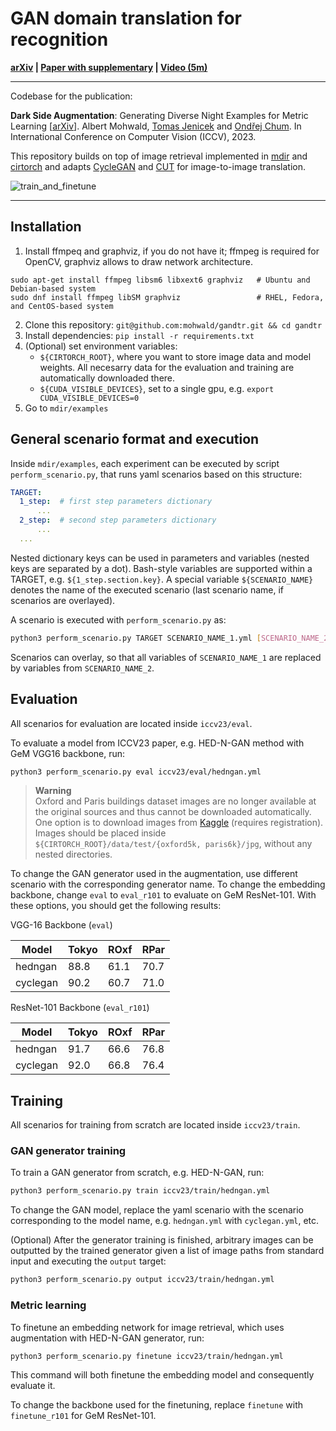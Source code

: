 # GAN domain translation for recognition

**[arXiv](https://arxiv.org/abs/2309.16351) | [Paper with supplementary](https://openaccess.thecvf.com/content/ICCV2023/html/Mohwald_Dark_Side_Augmentation_Generating_Diverse_Night_Examples_for_Metric_Learning_ICCV_2023_paper.html) | [Video (5m)](https://youtu.be/zlT-GJOcgYw)**

----

Codebase for the publication:

**Dark Side Augmentation**: Generating Diverse Night Examples for Metric Learning [[arXiv](https://arxiv.org/abs/2309.16351)].
Albert Mohwald, [Tomas Jenicek][jenicek] and [Ondřej Chum][chum].
In International Conference on Computer Vision (ICCV), 2023.

This repository builds on top of image retrieval implemented in [mdir][mdir] and [cirtorch][cirtorch] and adapts [CycleGAN][cyclegan] and [CUT][cut] for image-to-image translation.

![train_and_finetune](https://github.com/mohwald/gandtr/assets/29608815/bc284d8a-5da6-4e24-921a-28717e9015e1)

----

## Installation

1. Install ffmpeq and graphviz, if you do not have it;  ffmpeg is required for OpenCV, graphviz allows to draw network architecture. 
```
sudo apt-get install ffmpeg libsm6 libxext6 graphviz   # Ubuntu and Debian-based system
sudo dnf install ffmpeg libSM graphviz                 # RHEL, Fedora, and CentOS-based system 
```
2. Clone this repository: `git@github.com:mohwald/gandtr.git && cd gandtr`
3. Install dependencies: `pip install -r requirements.txt`
4. (Optional) set environment variables:
    - `${CIRTORCH_ROOT}`, where you want to store image data and model weights. All necesarry data for the evaluation and training are automatically downloaded there.
    - `${CUDA_VISIBLE_DEVICES}`, set to a single gpu, e.g. `export CUDA_VISIBLE_DEVICES=0`
5. Go to `mdir/examples`


## General scenario format and execution

Inside `mdir/examples`, each experiment can be executed by script `perform_scenario.py`, that runs yaml scenarios based on this structure:
```yaml
TARGET:
  1_step:  # first step parameters dictionary
      ...
  2_step:  # second step parameters dictionary
      ...
  ...
```

Nested dictionary keys can be used in parameters and variables (nested keys are separated by a dot).
Bash-style variables are supported within a TARGET, e.g. `${1_step.section.key}`.
A special variable `${SCENARIO_NAME}` denotes the name of the executed scenario (last scenario name, if scenarios are overlayed).

A scenario is executed with `perform_scenario.py` as:
```bash
python3 perform_scenario.py TARGET SCENARIO_NAME_1.yml [SCENARIO_NAME_2.yml]...
```

Scenarios can overlay, so that all variables of `SCENARIO_NAME_1` are replaced by variables from `SCENARIO_NAME_2`.


## Evaluation

All scenarios for evaluation are located inside `iccv23/eval`.

To evaluate a model from ICCV23 paper, e.g. HED-N-GAN method with GeM VGG16 backbone, run:

```bash
python3 perform_scenario.py eval iccv23/eval/hedngan.yml
```

> **Warning**<br>
> Oxford and Paris buildings dataset images are no longer available at the original sources and thus cannot be downloaded automatically. One option is to download images from [Kaggle](https://www.kaggle.com/datasets/skylord/oxbuildings) (requires registration). Images should be placed inside `${CIRTORCH_ROOT}/data/test/{oxford5k, paris6k}/jpg`, without any nested directories.

To change the GAN generator used in the augmentation, use different scenario with the corresponding generator name.
To change the embedding backbone, change `eval` to `eval_r101` to evaluate on GeM ResNet-101.
With these options, you should get the following results:

VGG-16 Backbone (`eval`)

| Model       | Tokyo | ROxf | RPar |
|-------------|-------|------|------|
| hedngan     | 88.8  | 61.1 | 70.7 |
| cyclegan    | 90.2  | 60.7 | 71.0 |

ResNet-101 Backbone (`eval_r101`)

| Model       | Tokyo | ROxf | RPar |
|-------------|-------|------|------|
| hedngan     | 91.7  | 66.6 | 76.8 |
| cyclegan    | 92.0  | 66.8 | 76.4 |


## Training

All scenarios for training from scratch are located inside `iccv23/train`.

### GAN generator training

To train a GAN generator from scratch, e.g. HED-N-GAN, run:

```bash
python3 perform_scenario.py train iccv23/train/hedngan.yml
```

To change the GAN model, replace the yaml scenario with the scenario corresponding to the model name, e.g. `hedngan.yml` with `cyclegan.yml`, etc.

(Optional) After the generator training is finished, arbitrary images can be outputted by the trained generator given a list of image paths from standard input and executing the `output` target:

```bash
python3 perform_scenario.py output iccv23/train/hedngan.yml
```

### Metric learning

To finetune an embedding network for image retrieval, which uses augmentation with HED-N-GAN generator, run:

```bash
python3 perform_scenario.py finetune iccv23/train/hedngan.yml
```

This command will both finetune the embedding model and consequently evaluate it.

To change the backbone used for the finetuning, replace `finetune` with `finetune_r101` for GeM ResNet-101.

<!-- References -->

[jenicek]: http://cmp.felk.cvut.cz/~jenicto2
[chum]: http://cmp.felk.cvut.cz/~chum
[mdir]: https://github.com/jenicek/mdir/
[cirtorch]: https://github.com/filipradenovic/cnnimageretrieval-pytorch/
[cyclegan]: https://github.com/junyanz/pytorch-CycleGAN-and-pix2pix/
[cut]: https://github.com/taesungp/contrastive-unpaired-translation/
